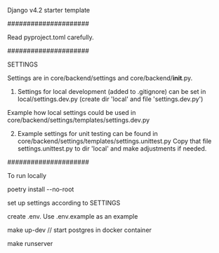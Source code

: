 Django v4.2 starter template

#####################

Read pyproject.toml carefully.

#####################

SETTINGS

Settings are in core/backend/settings and core/backend/**init**.py.

1. Settings for local development (added to .gitignore) can be set in
   local/settings.dev.py (create dir 'local' and file 'settings.dev.py')

Example how local settings could be used in core/backend/settings/templates/settings.dev.py

2. Example settings for unit testing can be found in core/backend/settings/templates/settings.unittest.py
   Copy that file settings.unittest.py to dir 'local' and make adjustments if needed.

#####################

To run locally

poetry install --no-root

set up settings according to SETTINGS

create .env. Use .env.example as an example

make up-dev // start postgres in docker container

make runserver
